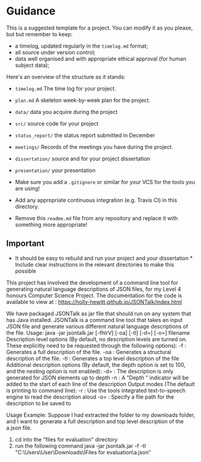 # Guidance
This is a suggested template for a project. You can modify it as you please, but
but remember to keep:

* a timelog, updated regularly in the `timelog.md` format;
* all source under version control;
* data well organised and with appropriate ethical approval (for human subject data);

Here's an overview of the structure as it stands:

* `timelog.md` The time log for your project.
* `plan.md` A skeleton week-by-week plan for the project. 
* `data/` data you acquire during the project
* `src/` source code for your project
* `status_report/` the status report submitted in December
* `meetings/` Records of the meetings you have during the project.
* `dissertation/` source and for your project dissertation
* `presentation/` your presentation

* Make sure you add a `.gitignore` or similar for your VCS for the tools you are using!
* Add any appropriate continuous integration (e.g. Travis CI) in this directory.

* Remove this `readme.md` file from any repository and replace it with something more appropriate!

## Important
* It should be easy to rebuild and run your project and your dissertation
        * Include clear instructions in the relevant directories to make this possible

This project has involved the development of a command line tool for generating natural language descriptions of JSON files, for my Level 4 honours Computer Science Project. 
The documentation for the code is available to view at : https://holly-hewitt.github.io/JSONTalk/index.html

We have packaged JSONTalk as jar file that should run on any system that has Java installed.
JSONTalk is a command line tool that takes an input JSON file and generate various different natural language descriptions of the file.
Usage: java -jar jsontalk.jar [-fhlrV] [-oa] [-tl] [-d=] [-o=] filename
Description level options (By default, no description levels are turned on. These explicitly need to be requested through the following options):
-f : Generates a full description of the file.
-oa : Generates a structural description of the file.
-tl : Generates a top level description of the file
Additional description options (By default, the depth option is set to 100, and the nesting option is not enabled):
-d=<x> : The description is only generated for JSON elements up to depth <x>
-n : A "Depth <y>" indicator will be added to the start of each line of the description
Output modes (The default is printing to command line):
-r : Use the tools integrated text-to-speech engine to read the description aloud
-o=<output file> : Specify a file path for the description to be saved to


Usage Example:
Suppose I had extracted the folder to my downloads folder, and I want to generate a full description and top level description of the a.json file.
1. cd into the "files for evaluation" directory
2. run the following command
java -jar jsontalk.jar -f -tl "C:\Users\User\Downloads\lFiles for evaluation\a.json"

  
